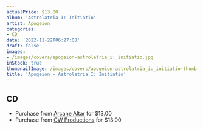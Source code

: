 ```yaml
---
actualPrice: $13.00
album: 'Astrolatria I: Initiatio'
artist: Apogeion
categories:
- CD
date: '2022-11-22T06:27:08'
draft: false
images:
- /images/covers/apogeion-astrolatria_i:_initiatio.jpg
inStock: true
thumbnailImage: /images/covers/apogeion-astrolatria_i:_initiatio-thumb.jpg
title: 'Apogeion - Astrolatria I: Initiatio'
---
```


## CD
* Purchase from [Arcane Altar](https://arcanealtar.bigcartel.com/product/apogeion-astrolatria-i-initiatio-cd) for $13.00
* Purchase from [CW Productions](https://shop.cwproductions.net/products/apogeion-astrolatria-i-initiatio-cd) for $13.00
